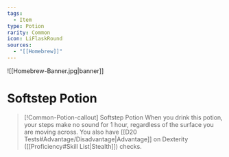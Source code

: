 ```yaml
---
tags:
  - Item
type: Potion
rarity: Common
icon: LiFlaskRound
sources:
  - "[[Homebrew]]"
---
```


![[Homebrew-Banner.jpg|banner]]

# Softstep Potion

>[!Common-Potion-callout] Softstep Potion
>When you drink this potion, your steps make no sound for 1 hour, regardless of the surface you are moving across. You also have [[D20 Tests#Advantage/Disadvantage|Advantage]] on Dexterity ([[Proficiency#Skill List|Stealth]]) checks.
